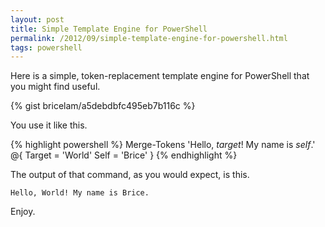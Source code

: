```yaml
---
layout: post
title: Simple Template Engine for PowerShell
permalink: /2012/09/simple-template-engine-for-powershell.html
tags: powershell
---
```


Here is a simple, token-replacement template engine for PowerShell that you might find useful.

{% gist bricelam/a5debdbfc495eb7b116c %}

You use it like this.

{% highlight powershell %}
Merge-Tokens 'Hello, $target$! My name is $self$.' @{
        Target = 'World'
        Self = 'Brice'
    }
{% endhighlight %}

The output of that command, as you would expect, is this.

    Hello, World! My name is Brice.

Enjoy.
